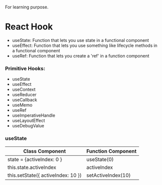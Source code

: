 For learning purpose.

# React Hook
- useState: Function that lets you use state in a functional component
- useEffect: Function that lets you use something like lifecycle methods in a functional component
- useRef: Function that lets you create a 'ref' in a function component

### Primitive Hooks:
- useState
- useEffect
- useContext
- useReducer
- useCallback
- useMemo
- useRef
- useImperativeHandle
- useLayoutEffect
- useDebugValue

### useState
| Class Component | Function Component |
| --- | --- |
| state = {activeIndex: 0 } | useState(0) |
| this.state.activeIndex | activeIndex |
| this.setState({ activeIndex: 10 }) | setActiveIndex(10) |
